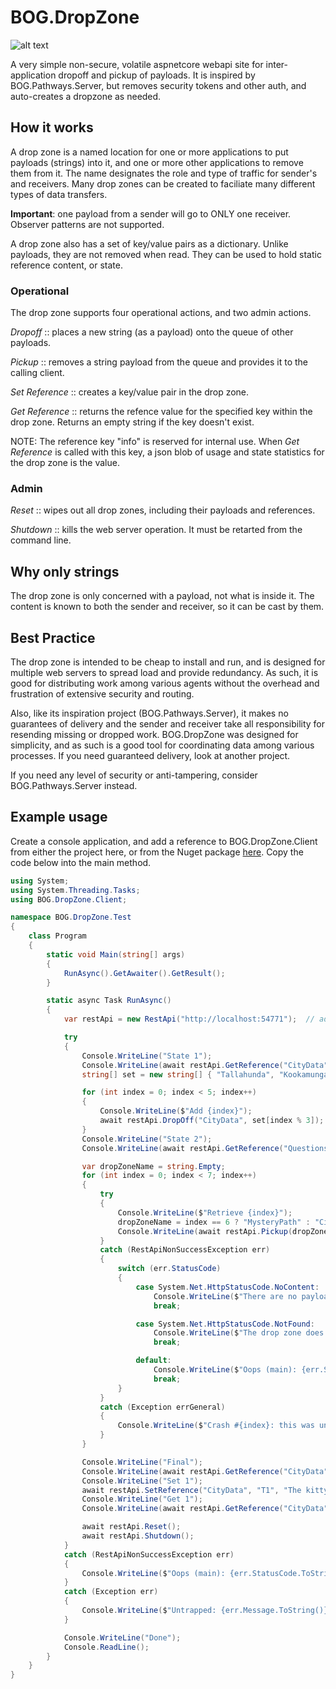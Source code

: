 # BOG.DropZone
![alt text](https://github.com/rambotech/BOG.DropZone/blob/master/assets/DropZone.png "They just keep coming and going, and going and coming!")

A very simple non-secure, volatile aspnetcore webapi site for inter-application dropoff and pickup of payloads.  It is inspired by BOG.Pathways.Server, but removes security tokens and other auth, and auto-creates a dropzone as needed.

## How it works
A drop zone is a named location for one or more applications to put payloads (strings) into it, and one or more other applications to remove them from it.  The name designates the role and type of traffic for sender's and receivers.  Many drop zones can be created to faciliate many different types of data transfers.

**Important**: one payload from a sender will go to ONLY one receiver.  Observer patterns are not supported.

A drop zone also has a set of key/value pairs as a dictionary.  Unlike payloads, they are not removed when read.  They can be used to hold static reference content, or state.

### Operational

The drop zone supports four operational actions, and two admin actions.

*Dropoff* :: places a new string (as a payload) onto the queue of other payloads.

*Pickup* :: removes a string payload from the queue and provides it to the calling client.

*Set Reference* :: creates a key/value pair in the drop zone.

*Get Reference* :: returns the refence value for the specified key within the drop zone.  Returns an empty string if the key doesn't exist.

NOTE: The reference key "info" is reserved for internal use.  When *Get Reference* is called with this key, a json blob of usage and state statistics for the drop zone is the value.

### Admin
*Reset* :: wipes out all drop zones, including their payloads and references.

*Shutdown* :: kills the web server operation.  It must be retarted from the command line.

## Why only strings
The drop zone is only concerned with a payload, not what is inside it.  The content is known to both the sender and receiver, so it can be cast by them.

## Best Practice
The drop zone is intended to be cheap to install and run, and is designed for multiple web servers to spread load and provide redundancy.  As such, it is good for distributing work among various agents without the overhead and frustration of extensive security and routing.

Also, like its inspiration project (BOG.Pathways.Server), it makes no guarantees of delivery and the sender and receiver take all responsibility for resending missing or dropped work.  BOG.DropZone was designed for simplicity, and as such is a good tool for coordinating data among various processes.  If you need guaranteed delivery, look at another project.

If you need any level of security or anti-tampering, consider BOG.Pathways.Server instead.

## Example usage

Create a console application, and add a reference to BOG.DropZone.Client from either the project here, or from the Nuget package [here](https://www.nuget.org/packages/BOG.DropZone.Client/).  Copy the code below into the main method.

```C#
using System;
using System.Threading.Tasks;
using BOG.DropZone.Client;

namespace BOG.DropZone.Test
{
    class Program
    {
        static void Main(string[] args)
        {
            RunAsync().GetAwaiter().GetResult();
        }

        static async Task RunAsync()
        {
            var restApi = new RestApi("http://localhost:54771");  // adjust the port to the port used by BOG.DropZone

            try
            {
                Console.WriteLine("State 1");
                Console.WriteLine(await restApi.GetReference("CityData", "info"));
                string[] set = new string[] { "Tallahunda", "Kookamunga", "Whatever" };

                for (int index = 0; index < 5; index++)
                {
                    Console.WriteLine($"Add {index}");
                    await restApi.DropOff("CityData", set[index % 3]);
                }
                Console.WriteLine("State 2");
                Console.WriteLine(await restApi.GetReference("Questions", "info"));

                var dropZoneName = string.Empty;
                for (int index = 0; index < 7; index++)
                {
                    try
                    {
                        Console.WriteLine($"Retrieve {index}");
                        dropZoneName = index == 6 ? "MysteryPath" : "CityData";
                        Console.WriteLine(await restApi.Pickup(dropZoneName));
                    }
                    catch (RestApiNonSuccessException err)
                    {
                        switch (err.StatusCode)
                        {
                            case System.Net.HttpStatusCode.NoContent:
                                Console.WriteLine($"There are no payloads available");
                                break;

                            case System.Net.HttpStatusCode.NotFound:
                                Console.WriteLine($"The drop zone does not exist: {dropZoneName}");
                                break;

                            default:
                                Console.WriteLine($"Oops (main): {err.StatusCode.ToString()}, {err.Message}");
                                break;
                        }
                    }
                    catch (Exception errGeneral)
                    {
                        Console.WriteLine($"Crash #{index}: this was unexpected: {errGeneral.Message}");
                    }
                }

                Console.WriteLine("Final");
                Console.WriteLine(await restApi.GetReference("CityData", "info"));
                Console.WriteLine("Set 1");
                await restApi.SetReference("CityData", "T1", "The kitty from down the street");
                Console.WriteLine("Get 1");
                Console.WriteLine(await restApi.GetReference("CityData", "T1"));

                await restApi.Reset();
                await restApi.Shutdown();
            }
            catch (RestApiNonSuccessException err)
            {
                Console.WriteLine($"Oops (main): {err.StatusCode.ToString()}, {err.Message}");
            }
            catch (Exception err)
            {
                Console.WriteLine($"Untrapped: {err.Message.ToString()}");
            }

            Console.WriteLine("Done");
            Console.ReadLine();
        }
    }
}
```
